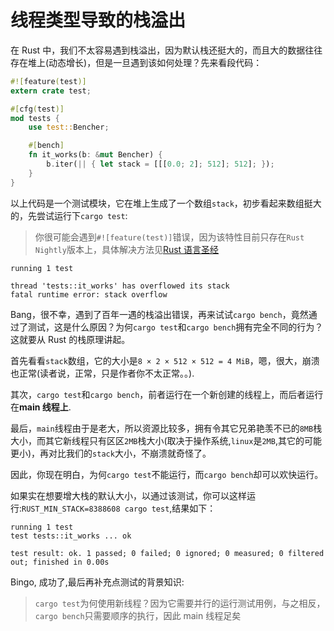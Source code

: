 # 线程类型导致的栈溢出

在 Rust 中，我们不太容易遇到栈溢出，因为默认栈还挺大的，而且大的数据往往存在堆上(动态增长)，但是一旦遇到该如何处理？先来看段代码：

```rust
#![feature(test)]
extern crate test;

#[cfg(test)]
mod tests {
    use test::Bencher;

    #[bench]
    fn it_works(b: &mut Bencher) {
        b.iter(|| { let stack = [[[0.0; 2]; 512]; 512]; });
    }
}
```

以上代码是一个测试模块，它在堆上生成了一个数组`stack`，初步看起来数组挺大的，先尝试运行下`cargo test`:

> 你很可能会遇到`#![feature(test)]`错误，因为该特性目前只存在`Rust Nightly`版本上，具体解决方法见[Rust 语言圣经](https://course.rs/appendix/rust-version.html#在指定目录使用rust-nightly)

```console
running 1 test

thread 'tests::it_works' has overflowed its stack
fatal runtime error: stack overflow
```

Bang，很不幸，遇到了百年一遇的栈溢出错误，再来试试`cargo bench`，竟然通过了测试，这是什么原因？为何`cargo test`和`cargo bench`拥有完全不同的行为？这就要从 Rust 的栈原理讲起。

首先看看`stack`数组，它的大小是`8 × 2 × 512 × 512 = 4 MiB`，嗯，很大，崩溃也正常(读者说，正常，只是作者你不太正常。。).

其次，`cargo test`和`cargo bench`，前者运行在一个新创建的线程上，而后者运行在**main 线程上**.

最后，`main`线程由于是老大，所以资源比较多，拥有令其它兄弟艳羡不已的`8MB`栈大小，而其它新线程只有区区`2MB`栈大小(取决于操作系统,`linux`是`2MB`,其它的可能更小)，再对比我们的`stack`大小，不崩溃就奇怪了。

因此，你现在明白，为何`cargo test`不能运行，而`cargo bench`却可以欢快运行。

如果实在想要增大栈的默认大小，以通过该测试，你可以这样运行:`RUST_MIN_STACK=8388608 cargo test`,结果如下：

```console
running 1 test
test tests::it_works ... ok

test result: ok. 1 passed; 0 failed; 0 ignored; 0 measured; 0 filtered out; finished in 0.00s
```

Bingo, 成功了,最后再补充点测试的背景知识:

> `cargo test`为何使用新线程？因为它需要并行的运行测试用例，与之相反，`cargo bench`只需要顺序的执行，因此 main 线程足矣
